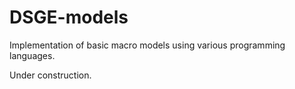 # DSGE-models

Implementation of basic macro models using various programming languages. 

Under construction.
